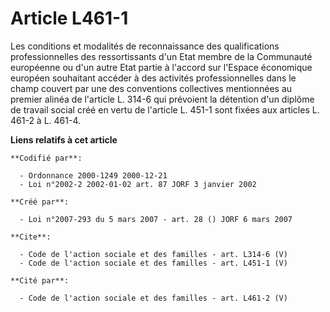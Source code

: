# Article L461-1

Les conditions et modalités de reconnaissance des qualifications professionnelles des ressortissants d'un Etat membre de la
Communauté européenne ou d'un autre Etat partie à l'accord sur l'Espace économique européen souhaitant accéder à des
activités professionnelles dans le champ couvert par une des conventions collectives mentionnées au premier alinéa de
l'article L. 314-6 qui prévoient la détention d'un diplôme de travail social créé en vertu de l'article L. 451-1 sont fixées
aux articles L. 461-2 à L. 461-4.

**Liens relatifs à cet article**

	**Codifié par**:

	  - Ordonnance 2000-1249 2000-12-21
	  - Loi n°2002-2 2002-01-02 art. 87 JORF 3 janvier 2002

	**Créé par**:

	  - Loi n°2007-293 du 5 mars 2007 - art. 28 () JORF 6 mars 2007

	**Cite**:

	  - Code de l'action sociale et des familles - art. L314-6 (V)
	  - Code de l'action sociale et des familles - art. L451-1 (V)

	**Cité par**:

	  - Code de l'action sociale et des familles - art. L461-2 (V)
